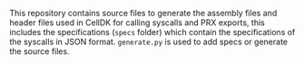 This repository contains source files to generate the assembly files and header files used in CellDK for calling syscalls and PRX exports, this includes the specifications (`specs` folder) which contain the specifications of the syscalls in JSON format. `generate.py` is used to add specs or generate the source files.
